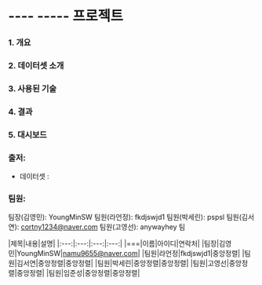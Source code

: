 # ---- ----- 프로젝트 


### 1. 개요

### 2. 데이터셋 소개

### 3. 사용된 기술


### 4. 결과


### 5. 대시보드



### 출저: 
- 데이터셋 :


### 팀원:

팀장(김영민): YoungMinSW
팀원(라언정): fkdjswjd1
팀원(박세린): pspsl
팀원(김서연): cortny1234@naver.com
팀원(고영선): anywayhey
팀


|제목|내용|설명|
|:---:|:---:|:---:|:---:|
|===|이름|아이디|연락처|
|팀장|김영민|YoungMinSW|namu9655@naver.com|
|팀원|라언정|fkdjswjd1|중앙정렬|
|팀원|김서연|중앙정렬|중앙정렬|
|팀원|박세린|중앙정렬|중앙정렬|
|팀원|고영선|중앙정렬|중앙정렬|
|팀원|임준성|중앙정렬|중앙정렬|
